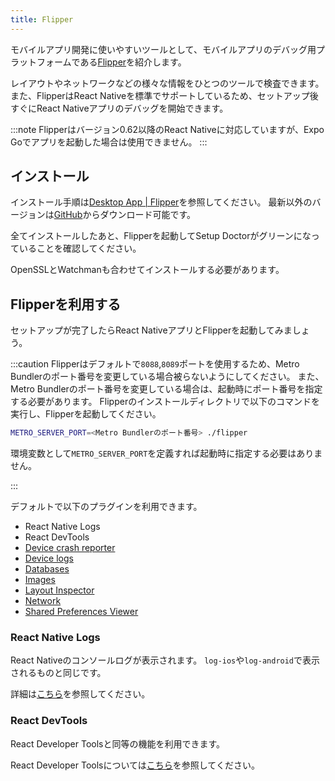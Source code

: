```yaml
---
title: Flipper
---
```


モバイルアプリ開発に使いやすいツールとして、モバイルアプリのデバッグ用プラットフォームである[Flipper](https://fbflipper.com/)を紹介します。

レイアウトやネットワークなどの様々な情報をひとつのツールで検査できます。
また、FlipperはReact Nativeを標準でサポートしているため、セットアップ後すぐにReact Nativeアプリのデバッグを開始できます。

:::note
Flipperはバージョン0.62以降のReact Nativeに対応していますが、Expo Goでアプリを起動した場合は使用できません。
:::

## インストール

インストール手順は[Desktop App | Flipper](https://fbflipper.com/docs/getting-started/index)を参照してください。
最新以外のバージョンは[GitHub](https://github.com/facebook/flipper/releases)からダウンロード可能です。

全てインストールしたあと、Flipperを起動してSetup Doctorがグリーンになっていることを確認してください。

OpenSSLとWatchmanも合わせてインストールする必要があります。

## Flipperを利用する

セットアップが完了したらReact NativeアプリとFlipperを起動してみましょう。

:::caution
Flipperはデフォルトで`8088`,`8089`ポートを使用するため、Metro Bundlerのポート番号を変更している場合被らないようにしてください。
また、Metro Bundlerのポート番号を変更している場合は、起動時にポート番号を指定する必要があります。
Flipperのインストールディレクトリで以下のコマンドを実行し、Flipperを起動してください。

```bash
METRO_SERVER_PORT=<Metro Bundlerのポート番号> ./flipper
```

環境変数として`METRO_SERVER_PORT`を定義すれば起動時に指定する必要はありません。

:::

デフォルトで以下のプラグインを利用できます。

- React Native Logs
- React DevTools
- [Device crash reporter](https://fbflipper.com/docs/features/crash-reporter-plugin)
- [Device logs](https://fbflipper.com/docs/features/logs-plugin)
- [Databases](https://fbflipper.com/docs/features/databases-plugin)
- [Images](https://fbflipper.com/docs/features/images-plugin)
- [Layout Inspector](https://fbflipper.com/docs/features/layout-plugin)
- [Network](https://fbflipper.com/docs/features/network-plugin)
- [Shared Preferences Viewer](https://fbflipper.com/docs/features/shared-preferences-plugin)

### React Native Logs

React Nativeのコンソールログが表示されます。 `log-ios`や`log-android`で表示されるものと同じです。

詳細は[こちら](https://reactnative.dev/docs/debugging#accessing-console-logs)を参照してください。

### React DevTools

React Developer Toolsと同等の機能を利用できます。

React Developer Toolsについては[こちら](https://reactnative.dev/docs/debugging#react-developer-tools)を参照してください。
